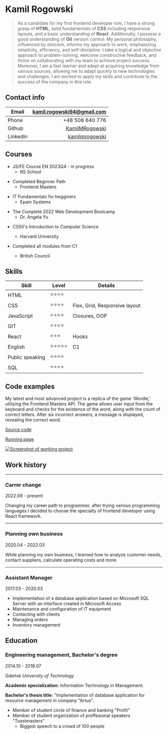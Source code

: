 # Kamil Rogowski

> As a candidate for my first frontend developer role, I have a strong grasp of
> **HTML**, solid fundamentals of **CSS** including responsive layouts, and a basic
> understanding of **React**. Additionally, I possess a good understanding of **Git** version
> control. My personal philosophy, influenced by stoicism, informs my approach to work,
> emphasizing simplicity, efficiency, and self-discipline. I take a logical and
> objective approach to problem-solving, welcome constructive feedback, and
> thrive on collaborating with my team to achieve project success. Moreover, I am a fast learner and adept at acquiring knowledge from various sources, allowing me to adapt quickly to new technologies and challenges. I am excited
> to apply my skills and contribute to the success of the company in this role.

## Contact info

| Email    |                     <kamil.rogowski94@gmail.com> |
| -------- | -----------------------------------------------: |
| Phone    |                                  +48 508 640 776 |
| Github   |      [KamilMRogowski](github.com/KamilMRogowski) |
| Linkedin | [kamilmrogowski](linkedin.com/in/kamilmrogowski) |

## Courses

- JS/FE Course EN 2023Q4 - in progress
  - RS School

* Completed Beginner Path
  - Frontend Masters

- IT Fundamentals for begginers
  - Epam Systems

* The Complete 2022 Web Development Bootcamp
  - Dr. Angela Yu

- CS50's Introduction to Computer Science

  - Harvard University

- Completed all modules from C1
  - British Council

## Skills

| Skill           | Level      | Details                       |
| --------------- | ---------- | ----------------------------- |
| HTML            | ⭐⭐⭐⭐   |
| CSS             | ⭐⭐⭐⭐   | Flex, Grid, Responsive layout |
| JavaScript      | ⭐⭐⭐⭐   | Closures, OOP                 |
| GIT             | ⭐⭐⭐⭐   |
| React           | ⭐⭐⭐     | Hooks                         |
| English         | ⭐⭐⭐⭐⭐ | C1                            |
| Public speaking | ⭐⭐⭐⭐   |
| SQL             | ⭐⭐⭐⭐   |

## Code examples

My latest and most advanced project is a replica of the game 'Wordle,' utilizing the Frontend Masters API. The game allows user input from the keyboard and checks for the existence of the word, along with the count of correct letters. After six incorrect answers, a message is displayed, revealing the correct word.

[Source code](https://github.com/KamilMRogowski/Word-Masters)

[Running page](https://kamilmrogowski.github.io/Word-Masters/)

[![Screenshot of working project](https://i.postimg.cc/qRQkt12B/Screenshot-from-2023-11-17-10-30-55.png)](https://postimg.cc/YGGcZfXT)

## Work history

---

### Carrer change

2022.09 - present

Changing my career path to programmer, after trying various programming
languages I decided to choose the specialty of frontend developer using React
framework.

---

### Planning own business

2020.04 - 2022.03

While planning my own business, I learned how to analyze customer needs, contact
suppliers, calculate operating costs and more.

---

### Assistant Manager

2017.03 - 2020.03

- Implementation of a database application based on Microsoft SQL Server with an
  interface created in Microsoft Access
- Maintenance and configuration of IT equipment
- Contacting with clients
- Managing orders
- Inventory management

## Education

### Engineering management, Bachelor's degree

2014.10 - 2018.07

_Gdańsk University of Technology_

**Academic specialization:** Information Technology in Management.

**Bachelor's thesis title:** "Implementation of database application for resource
management in company "Artus".

- Member of student circle of finance and banking "Profit"
- Member of student organization of proffesional speakers "Toastmasters"
  - Biggest speech to a crowd of 100 people
